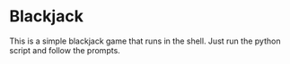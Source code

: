 # Blackjack

This is a simple blackjack game that runs in the shell.
Just run the python script and follow the prompts.
